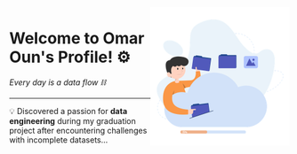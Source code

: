 <!-- Image Top Right -->
<img align="right" src="https://github.com/omarmaher0/omarmaher0/blob/main/man-uploading-data.png" width="250" alt="Data Engineer">

<h1>Welcome to Omar Oun's Profile! ⚙️</h1>

<em>Every day is a data flow ⛓️</em>

---

💡 Discovered a passion for **data engineering** during my graduation project after encountering challenges with incomplete datasets...
